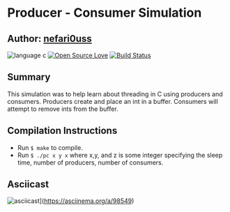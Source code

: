 # Producer - Consumer Simulation

## Author: [nefari0uss](https://www.github.com/nefari0uss)

![language c](https://img.shields.io/badge/language-C-orange.svg "Language C")
[![Open Source Love](https://badges.frapsoft.com/os/mit/mit.svg?v=102)](https://github.com/ellerbrock/open-source-badge/)
[![Build Status](https://travis-ci.org/Nefari0uss/producer-consumer.svg?branch=master)](https://travis-ci.org/Nefari0uss/producer-consumer)
 
## Summary
This simulation was to help learn about threading in C using producers and consumers. Producers create and place an int in a buffer. Consumers will attempt to remove ints from the buffer. 

## Compilation Instructions
* Run `$ make` to compile.
* Run `$ ./pc x y x` where x,y, and z is some integer specifying the sleep time, number of producers, number of consumers.

## Asciicast
![asciicast](https://asciinema.org/a/98549.png)](https://asciinema.org/a/98549)
